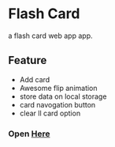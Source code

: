 # Flash Card

a flash card web app app.

## Feature
- Add card
- Awesome flip animation
- store data on local storage
- card navogation button
- clear ll card option

### Open [Here](https://sohanr.github.io/flash-card/)